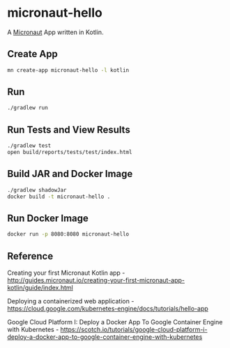 # micronaut-hello

A [Micronaut](http://micronaut.io) App written in Kotlin.

## Create App

```sh
mn create-app micronaut-hello -l kotlin
```

## Run
 
```sh
./gradlew run
```

## Run Tests and View Results

```sh
./gradlew test
open build/reports/tests/test/index.html
```

## Build JAR and Docker Image

```sh
./gradlew shadowJar
docker build -t micronaut-hello .
```

## Run Docker Image

```sh
docker run -p 8080:8080 micronaut-hello
```

## Reference

Creating your first Micronaut Kotlin app - http://guides.micronaut.io/creating-your-first-micronaut-app-kotlin/guide/index.html

Deploying a containerized web application - https://cloud.google.com/kubernetes-engine/docs/tutorials/hello-app

Google Cloud Platform I: Deploy a Docker App To Google Container Engine with Kubernetes - https://scotch.io/tutorials/google-cloud-platform-i-deploy-a-docker-app-to-google-container-engine-with-kubernetes

